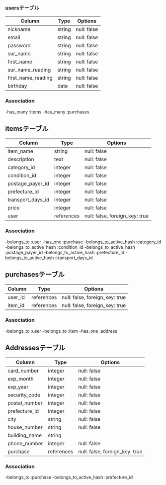 ### usersテーブル

| Column             | Type   | Options     |
| ------------------ | ------ | ----------- |
| nickname           | string | null: false |
| email              | string | null: false |
| password           | string | null: false |
| sur_name           | string | null: false |
| first_name         | string | null: false |
| sur_name_reading   | string | null: false |
| first_name_reading | string | null: false |
| birthday           | date   | null: false |

### Association
-has_many :items
-has_many :purchases



## itemsテーブル

| Column            | Type       | Options                        |
| ----------------- | ---------- | ------------------------------ |
| item_name         | string     | null: false                    |
| description       | text       | null: false                    |
| category_id       | integer    | null: false                    |
| condition_id      | integer    | null: false                    |
| postage_payer_id  | integer    | null: false                    |
| prefecture_id     | integer    | null: false                    |
| transport_days_id | integer    | null: false                    |
| price             | integer    | null: false                    |
| user              | references | null: false, foreign_key: true |

### Association
-belongs_to :user
-has_one :purchase
-belongs_to_active_hash :category_id
-belongs_to_active_hash :condition_id
-belongs_to_active_hash :postage_payer_id
-belongs_to_active_hash :prefecture_id
-belongs_to_active_hash :transport_days_id



## purchasesテーブル

| Column  | Type       | Options                        |
| ------- | ---------- | ------------------------------ |
| user_id | references | null: false, foreign_key: true |
| item_id | references | null: false, foreign_key: true |


### Association
-belongs_to :user
-belongs_to :item
-has_one :address



## Addressesテーブル

| Column        | Type       | Options                        |
| ------------- | ---------- | ------------------------------ |
| card_number   | integer    | null: false                    |
| exp_month     | integer    | null: false                    |
| exp_year      | integer    | null: false                    |
| security_code | integer    | null: false                    |
| postal_number | integer    | null: false                    |
| prefecture_id | integer    | null: false                    |
| city          | string     | null: false                    |
| house_number  | string     | null: false                    |
| building_name | string     |                                |
| phone_number  | integer    | null: false                    |
| purchase      | references | null: false, foreign_key: true |

### Association
-belongs_to :purchase
-belongs_to_active_hash :prefecture_id